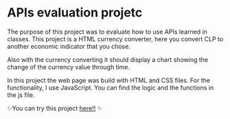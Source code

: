 # APIs evaluation projetc

The purpose of this project was to evaluate how to use APIs learned in classes. This project is a HTML currency converter, here you convert CLP to another economic indicator that you chose.

Also with the currency converting it should display a chart showing the change of the currency value through time.

In this project the web page was build with HTML and CSS files. For the functionality, I use JavaScript. You can find the logic and the functions in the js file.

✨You can try this project [here!!](https://consuang.github.io/conversor-monedas-apis/) ✨
